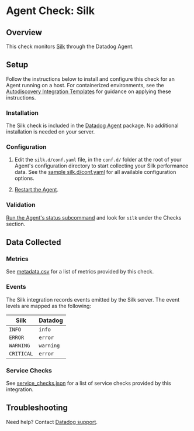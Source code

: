 # Agent Check: Silk

## Overview

This check monitors [Silk][1] through the Datadog Agent.

## Setup

Follow the instructions below to install and configure this check for an Agent running on a host. For containerized environments, see the [Autodiscovery Integration Templates][3] for guidance on applying these instructions.

### Installation

The Silk check is included in the [Datadog Agent][2] package.
No additional installation is needed on your server.

### Configuration

1. Edit the `silk.d/conf.yaml` file, in the `conf.d/` folder at the root of your Agent's configuration directory to start collecting your Silk performance data. See the [sample silk.d/conf.yaml][4] for all available configuration options.

2. [Restart the Agent][5].

### Validation

[Run the Agent's status subcommand][6] and look for `silk` under the Checks section.

## Data Collected

### Metrics

See [metadata.csv][7] for a list of metrics provided by this check.

### Events

The Silk integration records events emitted by the Silk server. The event levels are mapped as the following:

| Silk                      | Datadog                            |
|---------------------------|------------------------------------|
| `INFO`                    | `info`                             |
| `ERROR`                   | `error`                            |
| `WARNING`                 | `warning`                          |
| `CRITICAL`                | `error`                            |


### Service Checks

See [service_checks.json][8] for a list of service checks provided by this integration.

## Troubleshooting

Need help? Contact [Datadog support][9].


[1]: https://silk.us/
[2]: /account/settings/agent/latest
[3]: https://docs.datadoghq.com/agent/kubernetes/integrations/
[4]: https://github.com/DataDog/integrations-core/blob/master/silk/datadog_checks/silk/data/conf.yaml.example
[5]: https://docs.datadoghq.com/agent/guide/agent-commands/#start-stop-and-restart-the-agent
[6]: https://docs.datadoghq.com/agent/guide/agent-commands/#agent-status-and-information
[7]: https://github.com/DataDog/integrations-core/blob/master/silk/metadata.csv
[8]: https://github.com/DataDog/integrations-core/blob/master/silk/assets/service_checks.json
[9]: https://docs.datadoghq.com/help/
